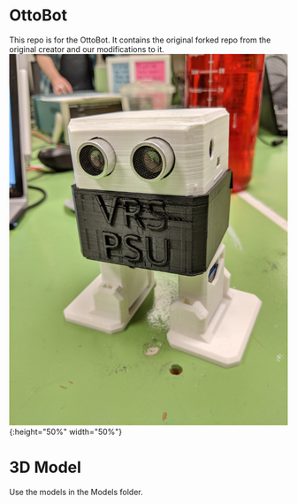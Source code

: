 # OttoBot
This repo is for the OttoBot. It contains the original forked repo from the original creator and our modifications to it.
![VRS PSU OttoBot](/Pictures/VRS_Otto.jpg){:height="50%" width="50%"}

# 3D Model

Use the models in the Models folder.